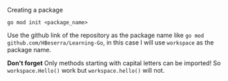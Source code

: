 

Creating a package 

`go mod init <package_name>`

Use the github link of the repository as the package name like `go mod github.com/HBeserra/Learning-Go`, in this case I will use `workspace` as the package name. 


**Don't forget**
  Only methods starting with capital letters can be imported! So `workspace.Hello()` work but `workspace.hello()` will not.